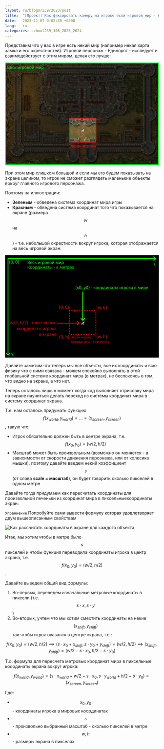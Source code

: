 ```yaml
---
layout: ru/blogs/239/2023/post
title:  "[Проект] Как фиксировать камеру на игроке если игровой мир - большой?"
date:   2023-11-07 0:02:39 +0300
lang:   ru
categories: school239_108_2023_2024
---
```


Представим что у вас в игре есть некий мир (например некая карта замка и его окрестностей).
Игровой персонаж - Единорог - исследует и взаимодействует с этим миром, делая его лучше:

![Иллюстрация игры с большим миром](/static/2023/11/unicorn_in_large_world.jpg)

При этом мир слишком большой и если мы его будем показывать на экране целиком, то игрок не сможет разглядеть маленькие объекты вокруг главного игрового персонажа.

Поэтому на иллюстрации:

- **Зеленым** - обведена система координат мира игры
- **Красным** - обведена система координат того что показывается на экране (размера $$w$$ на $$h$$) - т.е. небольшой окрестности вокруг игрока, которая отображается на весь игровой экран:

![Вводим систему координат мира и экрана](/static/2023/11/world_vs_screen_coordinates.png)

Давайте заметим что теперь мы все объекты, все их координаты и всю физику что с ними связана - можем спокойно выполнять в этой глобальной системе координат мира (в метрах), не беспокоясь о том, что видно на экране, а что нет.

Теперь осталось лишь в момент когда код выполняет отрисовку мира на экране научиться делать переход из системы координат мира в систему координат экрана.

Т.е. нам осталось придумать функцию $$f(x_{world}, y_{world}) = ... = (x_{screen}, y_{screen})$$, такую что:

- Игрок обязательно должен быть в центре экрана, т.е. $$f(x_0, y_0) = (w/2, h/2)$$
- Масштаб может быть произвольным (возможно он меняется - в зависимости от скорости движения персонажа, или от колесика мышки), поэтому давайте введем некий коэффициент $$s$$ (от слова **scale = масштаб**), он будет говорить сколько пикселей в одном метре

Давайте тогда придумаем как пересчитать координаты для произвольной печеньки из координат мира в пиксельныекоординаты экран:

```Упражнение``` Попробуйте сами вывести формулу которая удовлетворяет двум вышеописанным свойствам

![Как рассчитать координаты в экране для каждого объекта](/static/2023/11/world_vs_screen_coordinates_cookie.png)

Итак, мы хотим чтобы в метре было $$s$$ пикселей и чтобы функция переводила координаты игрока в центр экрана, т.е. $$f(x_0, y_0) = (w/2, h/2)$$.

Давайте выведем общий вид формулы:

1) Во-первых, переведем изначальные метровые координаты в пиксели (т.е. $$s \cdot x, s \cdot y$$)
2) Во-вторых, учтем что мы хотим сместить координаты на некие $$(x_{shift}, y_{shift})$$ так чтобы игрок оказался в центре экрана, т.е.:

$$f(x_0, y_0) = (w/2, h/2) \implies (s \cdot x_0 + x_{shift}, s \cdot y_0 + y_{shift}) = (w/2, h/2) \implies (x_{shift}, y_{shift}) = (w/2 - s \cdot x_0, h/2 - s \cdot y_0)$$

Т.о. формула для пересчета метровых координат мира в пиксельные координаты экрана вокруг игрока:

$$f(x_{world}, y_{world}) = (s \cdot x_{world} + w/2 - s \cdot x_0, s \cdot y_{world} + h/2 - s \cdot y_0) = (x_{screen}, y_{screen})$$

Где:

- $$x_0, y_0$$ - координаты игрока в мировых координатах
- $$s$$ - произвольно выбранный масштаб - сколько пикселей в метре
- $$w, h$$ - размеры экрана в пикселях

